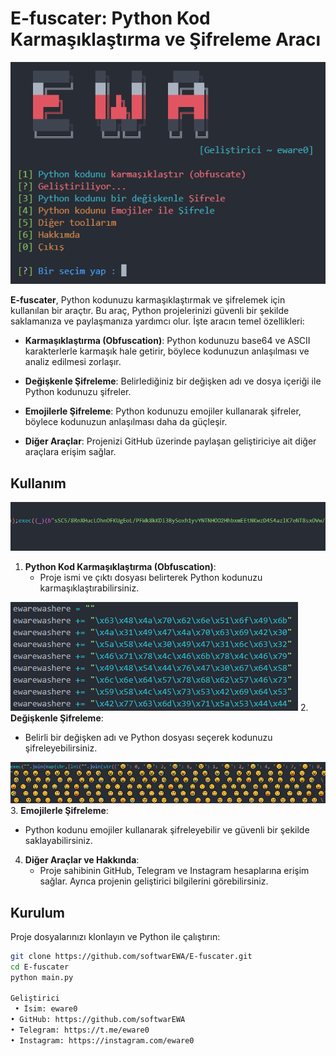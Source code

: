# E-fuscater: Python Kod Karmaşıklaştırma ve Şifreleme Aracı

![1](https://github.com/softwarEWA/Efuscater/blob/main/Resimler/Screenshot_37.png)

**E-fuscater**, Python kodunuzu karmaşıklaştırmak ve şifrelemek için kullanılan bir araçtır. Bu araç, Python projelerinizi güvenli bir şekilde saklamanıza ve paylaşmanıza yardımcı olur. İşte aracın temel özellikleri:

- **Karmaşıklaştırma (Obfuscation)**: Python kodunuzu base64 ve ASCII karakterlerle karmaşık hale getirir, böylece kodunuzun anlaşılması ve analiz edilmesi zorlaşır.
  
- **Değişkenle Şifreleme**: Belirlediğiniz bir değişken adı ve dosya içeriği ile Python kodunuzu şifreler.

- **Emojilerle Şifreleme**: Python kodunuzu emojiler kullanarak şifreler, böylece kodunuzun anlaşılması daha da güçleşir.

- **Diğer Araçlar**: Projenizi GitHub üzerinde paylaşan geliştiriciye ait diğer araçlara erişim sağlar.

## Kullanım
![1](https://github.com/softwarEWA/Efuscater/blob/main/Resimler/Screenshot_40.png)
1. **Python Kod Karmaşıklaştırma (Obfuscation)**:
   - Proje ismi ve çıktı dosyası belirterek Python kodunuzu karmaşıklaştırabilirsiniz.


![1](https://github.com/softwarEWA/Efuscater/blob/main/Resimler/Screenshot_38.png)
2. **Değişkenle Şifreleme**:
   - Belirli bir değişken adı ve Python dosyası seçerek kodunuzu şifreleyebilirsiniz.


![1](https://github.com/softwarEWA/Efuscater/blob/main/Resimler/Screenshot_39.png)
3. **Emojilerle Şifreleme**:
   - Python kodunu emojiler kullanarak şifreleyebilir ve güvenli bir şekilde saklayabilirsiniz.

4. **Diğer Araçlar ve Hakkında**:
   - Proje sahibinin GitHub, Telegram ve Instagram hesaplarına erişim sağlar. Ayrıca projenin geliştirici bilgilerini görebilirsiniz.

## Kurulum

Proje dosyalarınızı klonlayın ve Python ile çalıştırın:

```bash
git clone https://github.com/softwarEWA/E-fuscater.git
cd E-fuscater
python main.py

Geliştirici
 • İsim: eware0
• GitHub: https://github.com/softwarEWA
• Telegram: https://t.me/eware0
• Instagram: https://instagram.com/eware0
